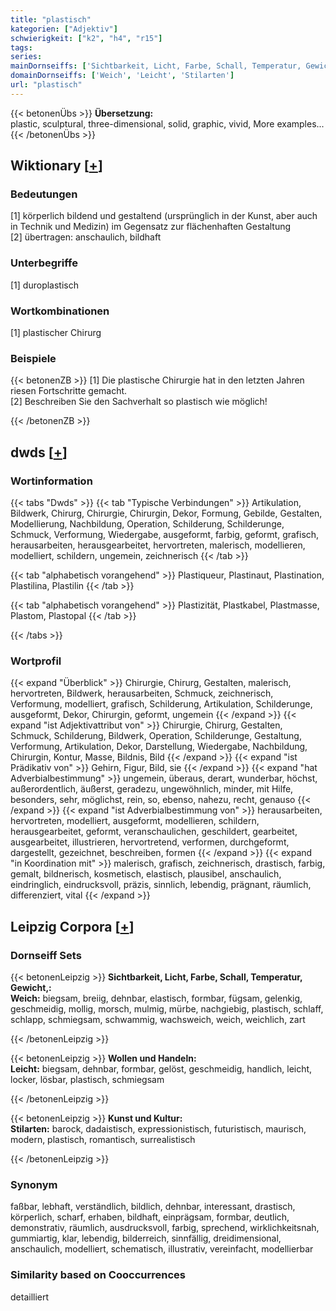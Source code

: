 ```yaml
---
title: "plastisch"
kategorien: ["Adjektiv"]
schwierigkeit: ["k2", "h4", "r15"]
tags:
series:
mainDornseiffs: ['Sichtbarkeit, Licht, Farbe, Schall, Temperatur, Gewicht,', 'Wollen und Handeln', 'Kunst und Kultur']
domainDornseiffs: ['Weich', 'Leicht', 'Stilarten']
url: "plastisch"
---
```


{{< betonenÜbs >}}
**Übersetzung:**  
plastic, sculptural, three-dimensional, solid, graphic, vivid, More examples...  
{{< /betonenÜbs >}}

## Wiktionary [[+](https://de.wiktionary.org/wiki/plastisch)]

### Bedeutungen
[1] körperlich bildend und gestaltend (ursprünglich in der Kunst, aber auch in Technik und Medizin) im Gegensatz zur flächenhaften Gestaltung  
[2] übertragen: anschaulich, bildhaft  

### Unterbegriffe
[1] duroplastisch  

### Wortkombinationen
[1] plastischer Chirurg  

### Beispiele
{{< betonenZB >}}
[1] Die plastische Chirurgie hat in den letzten Jahren riesen Fortschritte gemacht.  
[2] Beschreiben Sie den Sachverhalt so plastisch wie möglich!  

{{< /betonenZB >}}


## dwds [[+](https://www.dwds.de/wb/plastisch)]

### Wortinformation
{{< tabs "Dwds" >}}
{{< tab "Typische Verbindungen" >}}
Artikulation, Bildwerk, Chirurg, Chirurgie, Chirurgin, Dekor, Formung, Gebilde, Gestalten, Modellierung, Nachbildung, Operation, Schilderung, Schilderunge, Schmuck, Verformung, Wiedergabe, ausgeformt, farbig, geformt, grafisch, herausarbeiten, herausgearbeitet, hervortreten, malerisch, modellieren, modelliert, schildern, ungemein, zeichnerisch
{{< /tab >}}

{{< tab "alphabetisch vorangehend" >}}
Plastiqueur, Plastinaut, Plastination, Plastilina, Plastilin
{{< /tab >}}

{{< tab "alphabetisch vorangehend" >}}
Plastizität, Plastkabel, Plastmasse, Plastom, Plastopal
{{< /tab >}}

{{< /tabs >}}

### Wortprofil
{{< expand "Überblick" >}} Chirurgie, Chirurg, Gestalten, malerisch, hervortreten, Bildwerk, herausarbeiten, Schmuck, zeichnerisch, Verformung, modelliert, grafisch, Schilderung, Artikulation, Schilderunge, ausgeformt, Dekor, Chirurgin, geformt, ungemein {{< /expand >}}
{{< expand "ist Adjektivattribut von" >}} Chirurgie, Chirurg, Gestalten, Schmuck, Schilderung, Bildwerk, Operation, Schilderunge, Gestaltung, Verformung, Artikulation, Dekor, Darstellung, Wiedergabe, Nachbildung, Chirurgin, Kontur, Masse, Bildnis, Bild {{< /expand >}}
{{< expand "ist Prädikativ von" >}} Gehirn, Figur, Bild, sie {{< /expand >}}
{{< expand "hat Adverbialbestimmung" >}} ungemein, überaus, derart, wunderbar, höchst, außerordentlich, äußerst, geradezu, ungewöhnlich, minder, mit Hilfe, besonders, sehr, möglichst, rein, so, ebenso, nahezu, recht, genauso {{< /expand >}}
{{< expand "ist Adverbialbestimmung von" >}} herausarbeiten, hervortreten, modelliert, ausgeformt, modellieren, schildern, herausgearbeitet, geformt, veranschaulichen, geschildert, gearbeitet, ausgearbeitet, illustrieren, hervortretend, verformen, durchgeformt, dargestellt, gezeichnet, beschreiben, formen {{< /expand >}}
{{< expand "in Koordination mit" >}} malerisch, grafisch, zeichnerisch, drastisch, farbig, gemalt, bildnerisch, kosmetisch, elastisch, plausibel, anschaulich, eindringlich, eindrucksvoll, präzis, sinnlich, lebendig, prägnant, räumlich, differenziert, vital {{< /expand >}}

## Leipzig Corpora [[+](https://corpora.uni-leipzig.de/en/res?word=plastisch&corpusId=deu_newscrawl-public_2018)]

### Dornseiff Sets
{{< betonenLeipzig >}}
**Sichtbarkeit, Licht, Farbe, Schall, Temperatur, Gewicht,:**  
**Weich:** biegsam, breiig, dehnbar, elastisch, formbar, fügsam, gelenkig, geschmeidig, mollig, morsch, mulmig, mürbe, nachgiebig, plastisch, schlaff, schlapp, schmiegsam, schwammig, wachsweich, weich, weichlich, zart  

{{< /betonenLeipzig >}}


{{< betonenLeipzig >}}
**Wollen und Handeln:**  
**Leicht:** biegsam, dehnbar, formbar, gelöst, geschmeidig, handlich, leicht, locker, lösbar, plastisch, schmiegsam  

{{< /betonenLeipzig >}}


{{< betonenLeipzig >}}
**Kunst und Kultur:**  
**Stilarten:** barock, dadaistisch, expressionistisch, futuristisch, maurisch, modern, plastisch, romantisch, surrealistisch  

{{< /betonenLeipzig >}}

### Synonym
faßbar, lebhaft, verständlich, bildlich, dehnbar, interessant, drastisch, körperlich, scharf, erhaben, bildhaft, einprägsam, formbar, deutlich, demonstrativ, räumlich, ausdrucksvoll, farbig, sprechend, wirklichkeitsnah, gummiartig, klar, lebendig, bilderreich, sinnfällig, dreidimensional, anschaulich, modelliert, schematisch, illustrativ, vereinfacht, modellierbar


### Similarity based on Cooccurrences
detailliert


